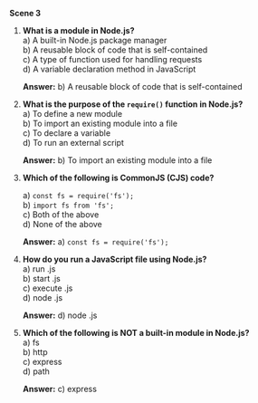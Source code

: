 **Scene 3**

1. **What is a module in Node.js?**  
   a) A built-in Node.js package manager  
   b) A reusable block of code that is self-contained  
   c) A type of function used for handling requests  
   d) A variable declaration method in JavaScript

   **Answer:** b) A reusable block of code that is self-contained

2. **What is the purpose of the `require()` function in Node.js?**  
   a) To define a new module  
   b) To import an existing module into a file  
   c) To declare a variable  
   d) To run an external script

   **Answer:** b) To import an existing module into a file

3. **Which of the following is CommonJS (CJS) code?**

   a) `const fs = require('fs');`  
   b) `import fs from 'fs';`  
   c) Both of the above  
   d) None of the above

   **Answer:** a) `const fs = require('fs');`

4. **How do you run a JavaScript file using Node.js?**  
   a) run <fileName>.js  
   b) start <fileName>.js  
   c) execute <fileName>.js  
   d) node <fileName>.js

   **Answer:** d) node <fileName>.js

5. **Which of the following is NOT a built-in module in Node.js?**  
   a) fs  
   b) http  
   c) express  
   d) path

   **Answer:** c) express


